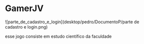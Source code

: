 # GamerJV


![parte_de_cadastro_e_login](desktop/pedro/DocumentoP/parte de cadastro e login.png)

esse jogo consiste em estudo científico da faculdade 

